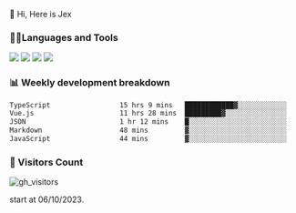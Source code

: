  👋 Hi, Here is Jex

 

### 🧑‍💻Languages and Tools

<code><a href="https://react.dev"><img src="https://api.iconify.design/logos:react.svg" /></a></code>
<code><a href="https://github.com/vuejs/core"><img src="https://api.iconify.design/logos:vue.svg" /></a></code> 
<code><a href="https://github.com/microsoft/TypeScript"><img src="https://api.iconify.design/logos:typescript-icon.svg" /></a></code>
<code><a href="https://threejs.org/"><img src="https://api.iconify.design/logos:threejs.svg" /></a></code>

### 📊 Weekly development breakdown

<!--START_SECTION:waka-->

```txt
TypeScript                 15 hrs 9 mins   ████████████▓░░░░░░░░░░░░   50.66 %
Vue.js                     11 hrs 28 mins  █████████▓░░░░░░░░░░░░░░░   38.35 %
JSON                       1 hr 12 mins    █░░░░░░░░░░░░░░░░░░░░░░░░   04.05 %
Markdown                   48 mins         ▓░░░░░░░░░░░░░░░░░░░░░░░░   02.71 %
JavaScript                 44 mins         ▓░░░░░░░░░░░░░░░░░░░░░░░░   02.49 %
```

<!--END_SECTION:waka-->


### 👀 Visitors Count

![gh_visitors](https://profile-counter.glitch.me/jexlau/count.svg)

start at 06/10/2023.
